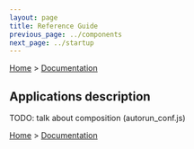 ```yaml
---
layout: page
title: Reference Guide
previous_page: ../components
next_page: ../startup
---
```


[Home](../../../) > [Documentation](../)

## Applications description


TODO: talk about composition (autorun_conf.js)



[Home](../../../) > [Documentation](../)